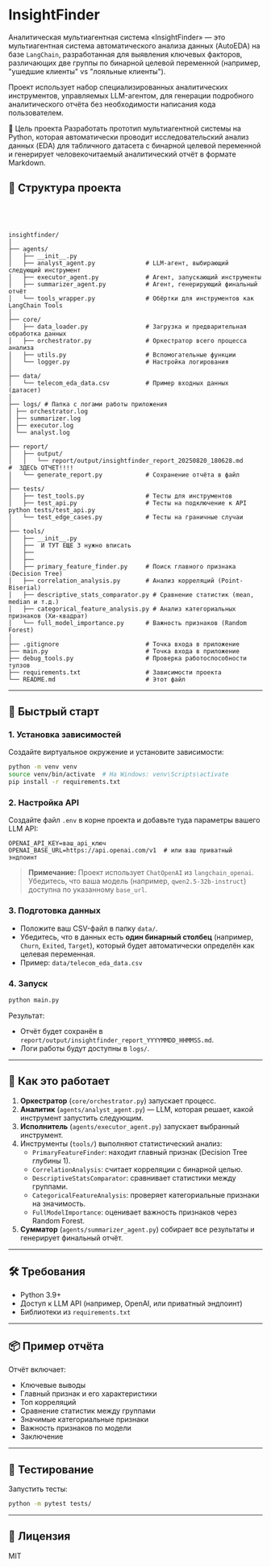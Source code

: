 # InsightFinder
Аналитическая мультиагентная система «InsightFinder»  — это мультиагентная система автоматического анализа данных (AutoEDA) на базе `LangChain`, разработанная для выявления ключевых факторов, различающих две группы по бинарной целевой переменной (например, "ушедшие клиенты" vs "лояльные клиенты").

Проект использует набор специализированных аналитических инструментов, управляемых LLM-агентом, для генерации подробного аналитического отчёта без необходимости написания кода пользователем.
 
 🎯 Цель проекта
Разработать прототип мультиагентной системы на Python, которая автоматически проводит исследовательский анализ данных (EDA) для табличного датасета с бинарной целевой переменной и генерирует человекочитаемый аналитический отчёт в формате Markdown.



## 📁 Структура проекта

```




insightfinder/
│
├── agents/
│   ├── __init__.py
│   ├── analyst_agent.py              # LLM-агент, выбирающий следующий инструмент
│   ├── executor_agent.py             # Агент, запускающий инструменты
│   ├── summarizer_agent.py           # Агент, генерирующий финальный отчёт
│   └── tools_wrapper.py              # Обёртки для инструментов как LangChain Tools
│
├── core/
│   ├── data_loader.py                # Загрузка и предварительная обработка данных
│   ├── orchestrator.py               # Оркестратор всего процесса анализа
│   ├── utils.py                      # Вспомогательные функции
│   └── logger.py                     # Настройка логирования
│
├── data/
│   └── telecom_eda_data.csv          # Пример входных данных (датасет)
│
├── logs/ # Папка с логами работы приложения
│ ├── orchestrator.log
│ ├── summarizer.log
│ ├── executor.log
│ └── analyst.log
│
├── report/
│   ├── output/
│   │   └── report/output/insightfinder_report_20250820_180628.md     #  ЗДЕСЬ ОТЧЕТ!!!!
│   └── generate_report.py            # Сохранение отчёта в файл
│
├── tests/
│   ├── test_tools.py                 # Тесты для инструментов
│   ├── test_api.py                   # Тесты на подключение к API  python tests/test_api.py   
│   └── test_edge_cases.py            # Тесты на граничные случаи
│
├── tools/
│   ├── __init__.py
│   ├──  И ТУТ ЕЩЕ 3 нужно вписать
│   ├── 
│   ├── 
│   ├── primary_feature_finder.py     # Поиск главного признака (Decision Tree)
│   ├── correlation_analysis.py       # Анализ корреляций (Point-Biserial)
│   ├── descriptive_stats_comparator.py # Сравнение статистик (mean, median и т.д.)
│   ├── categorical_feature_analysis.py # Анализ категориальных признаков (Хи-квадрат)
│   └── full_model_importance.py      # Важность признаков (Random Forest)
│
├── .gitignore                        # Точка входа в приложение
├── main.py                           # Точка входа в приложение
├── debug_tools.py                    # Проверка работоспособности тулзов
├── requirements.txt                  # Зависимости проекта
└── README.md                         # Этот файл
```

---

## 🚀 Быстрый старт

### 1. Установка зависимостей

Создайте виртуальное окружение и установите зависимости:

```bash
python -m venv venv
source venv/bin/activate  # На Windows: venv\Scripts\activate
pip install -r requirements.txt
```

### 2. Настройка API

Создайте файл `.env` в корне проекта и добавьте туда параметры вашего LLM API:

```env
OPENAI_API_KEY=ваш_api_ключ
OPENAI_BASE_URL=https://api.openai.com/v1  # или ваш приватный эндпоинт
```

> **Примечание:** Проект использует `ChatOpenAI` из `langchain_openai`. Убедитесь, что ваша модель (например, `qwen2.5-32b-instruct`) доступна по указанному `base_url`.

### 3. Подготовка данных

- Положите ваш CSV-файл в папку `data/`.
- Убедитесь, что в данных есть **один бинарный столбец** (например, `Churn`, `Exited`, `Target`), который будет автоматически определён как целевая переменная.
- Пример: `data/telecom_eda_data.csv`

### 4. Запуск

```bash
python main.py
```

Результат:
- Отчёт будет сохранён в `report/output/insightfinder_report_YYYYMMDD_HHMMSS.md`.
- Логи работы будут доступны в `logs/`.

---

## 🧠 Как это работает

1. **Оркестратор** (`core/orchestrator.py`) запускает процесс.
2. **Аналитик** (`agents/analyst_agent.py`) — LLM, которая решает, какой инструмент запустить следующим.
3. **Исполнитель** (`agents/executor_agent.py`) запускает выбранный инструмент.
4. Инструменты (`tools/`) выполняют статистический анализ:
   - `PrimaryFeatureFinder`: находит главный признак (Decision Tree глубины 1).
   - `CorrelationAnalysis`: считает корреляции с бинарной целью.
   - `DescriptiveStatsComparator`: сравнивает статистики между группами.
   - `CategoricalFeatureAnalysis`: проверяет категориальные признаки на значимость.
   - `FullModelImportance`: оценивает важность признаков через Random Forest.
5. **Сумматор** (`agents/summarizer_agent.py`) собирает все результаты и генерирует финальный отчёт.

---

## 🛠 Требования

- Python 3.9+
- Доступ к LLM API (например, OpenAI, или приватный эндпоинт)
- Библиотеки из `requirements.txt`

---

## 📦 Пример отчёта

Отчёт включает:

- Ключевые выводы
- Главный признак и его характеристики
- Топ корреляций
- Сравнение статистик между группами
- Значимые категориальные признаки
- Важность признаков по модели
- Заключение

---

## 🧪 Тестирование

Запустить тесты:

```bash
python -m pytest tests/
```

---

## 📄 Лицензия

MIT

